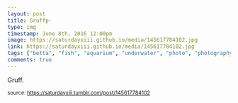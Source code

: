 ```yaml
---
layout: post
title: Gruffp-
type: img
timestamp: June 8th, 2016 12:00pm
image: https://saturdayxiii.github.io/media/145617784102.jpg
link: https://saturdayxiii.github.io/media/145617784102.jpg
tags: ["betta", "fish", "aquarium", "underwater", "photo", "photography"]
comments: true
---
```


Gruff.
 
  
<small>source: https://saturdayxiii.tumblr.com/post/145617784102</small>